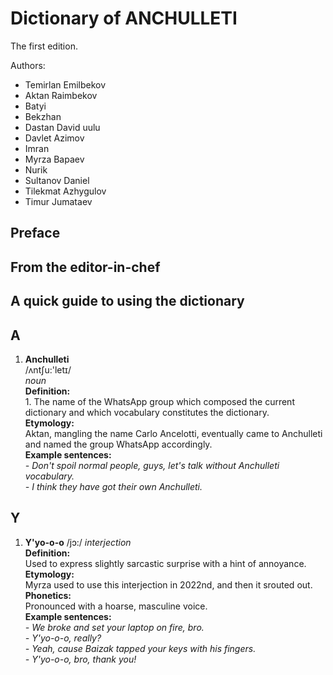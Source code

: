 # Dictionary of ANCHULLETI

The first edition.

Authors:
- Temirlan Emilbekov
- Aktan Raimbekov
- Batyi
- Bekzhan
- Dastan David uulu
- Davlet Azimov
- Imran
- Myrza Bapaev
- Nurik
- Sultanov Daniel
- Tilekmat Azhygulov
- Timur Jumataev

## Preface

## From the editor-in-chef

## A quick guide to using the dictionary


## A

1. **Anchulleti**  
    /ʌntʃu:'letɪ/  
    *noun*  
    **Definition:**  
        1. The name of the WhatsApp group which composed the current dictionary and which vocabulary constitutes the dictionary.  
    **Etymology:**  
        Aktan, mangling the name Carlo Ancelotti, eventually came to Anchulleti and named the group WhatsApp accordingly.  
    **Example sentences:**  
        *- Don't spoil normal people, guys, let's talk without Anchulleti vocabulary.*  
        *- I think they have got their own Anchulleti.*

## Y

1. **Y'yo-o-o** /jɔ:/ *interjection*  
    **Definition:**  
        Used to express slightly sarcastic surprise with a hint of annoyance.  
    **Etymology:**  
        Myrza used to use this interjection in 2022nd, and then it srouted out.  
    **Phonetics:**  
        Pronounced with a hoarse, masculine voice.  
    **Example sentences:**  
        *- We broke and set your laptop on fire, bro.*  
        *- Y'yo-o-o, really?*  
        *- Yeah, cause Baizak tapped your keys with his fingers.*  
        *- Y'yo-o-o, bro, thank you!*  
